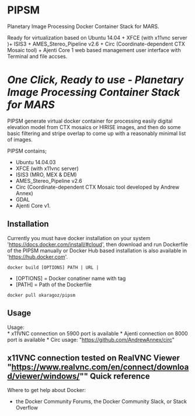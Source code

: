 # PIPSM
Planetary Image Processing Docker Container Stack for MARS.

Ready for virtualization based on Ubuntu 14.04 + XFCE (with x11vnc server )+ ISIS3 + AMES_Stereo_Pipeline v2.6 + Circ (Coordinate-dependent CTX Mosaic tool) + Ajenti Core 1 web based management user interface with Terminal and file accses.


*One Click, Ready to use - Planetary Image Processing Container Stack for MARS*
====

PIPSM generate virtual docker container for processing easily digital elevation model from CTX mosaics or HIRISE images, and then do some basic filtering and stripe overlap to come up with a reasonably minimal list of images.

PIPSM contains;
- Ubuntu 14.04.03
- XFCE (with x11vnc server)
- ISIS3 (MRO, MEX & DEM)
- AMES_Stereo_Pipeline v2.6
- Circ (Coordinate-dependent CTX Mosaic tool developed by Andrew Annex)
- GDAL
- Ajenti Core v1.


Installation
------------

Currently you must have docker installation on your system 'https://docs.docker.com/install/#cloud', then download and run Dockerfile of the PIPSM manually or Docker Hub based installation is also available in 'https://hub.docker.com'.

 `docker build [OPTIONS] PATH | URL |`

 * [OPTIONS] = Docker conatiner name with tag
 * [PATH] = Path of the Dockerfile

 `docker pull okaragoz/pipsm`

Usage
-----

  Usage:       
               * x11VNC connection on 5900 port is available
               * Ajenti connection on 8000 port is available
               * Circ usage: "https://github.com/AndrewAnnex/circ"

x11VNC connection tested on RealVNC Viewer "https://www.realvnc.com/en/connect/download/viewer/windows/""
Quick reference
---------------
 Where to get help about Docker:
  - the Docker Community Forums, the Docker Community Slack, or Stack Overflow
